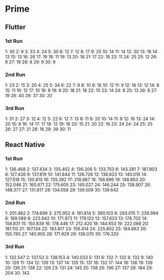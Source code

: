 # Prime

## Flutter

### 1st Run
1: 30
2: 9
3: 33
4: 24
5: 30
6: 12
7: 12
8: 17
9: 25
10: 14
11: 14
12: 30
13: 16
14: 13
15: 13
16: 26
17: 19
18: 11
19: 13
20: 18
21: 17
22: 18
23: 11
24: 25
25: 12
26: 8
27: 19
28: 8
29: 9
30: 9

### 2nd Run
1: 23
2: 15
3: 20
4: 25
5: 34
6: 22
7: 9
8: 10
9: 16
10: 12
11: 9
12: 16
13: 12
14: 8
15: 11
16: 12
17: 10
18: 8
19: 9
20: 18
21: 18
22: 10
23: 14
24: 8
25: 13
26: 8
27: 19
28: 40
29: 37
30: 20

### 3rd Run
1: 31
2: 27
3: 12
4: 12
5: 22
6: 12
7: 13
8: 11
9: 20
10: 14
11: 9
12: 16
13: 24
14: 20
15: 8
16: 14
17: 17
18: 12
19: 18
20: 15
21: 20
22: 16
23: 24
24: 24
25: 25
26: 27
27: 21
28: 16
29: 39
30: 11

## React Native

### 1st Run
1: 136.468
2: 137.434
3: 135.402
4: 136.206
5: 133.753
6: 143.281
7: 187.803
8: 127.436
9: 137.819
10: 141.844
11: 126.726
12: 138.823
13: 140.016
14: 127.518
15: 130.810
16: 135.382
17: 218.987
18: 156.696
19: 148.863
20: 152.046
21: 160.671
22: 175.605
23: 145.027
24: 146.244
25: 138.907
26: 148.377
27: 131.817
28: 134.058
29: 139.509
30: 139.642

### 2nd Run
1: 201.482
2: 174.699
3: 275.952
4: 181.814
5: 390.103
6: 293.015
7: 239.994
8: 169.589
9: 223.942
10: 171.973
11: 179.122
12: 157.633
13: 178.702
14: 158.831
15: 150.839
16: 178.446
17: 212.420
18: 144.653
19: 222.088
20: 181.110
21: 167.134
22: 183.817
23: 156.414
24: 225.802
25: 164.663
26: 155.785
27: 140.905
28: 171.929
29: 138.070
30: 176.320

### 3rd Run
1: 132.547
2: 137.53
3: 138.153
4: 140.033
5: 131
6: 132
7: 132
8: 132
9: 140
10: 129
11: 134
12: 139
13: 137
14: 135
15: 131
16: 132
17: 144
18: 136
19: 139
20: 136
21: 138
22: 129
23: 131
24: 145
25: 138
26: 136
27: 137
28: 184
29: 204
30: 143